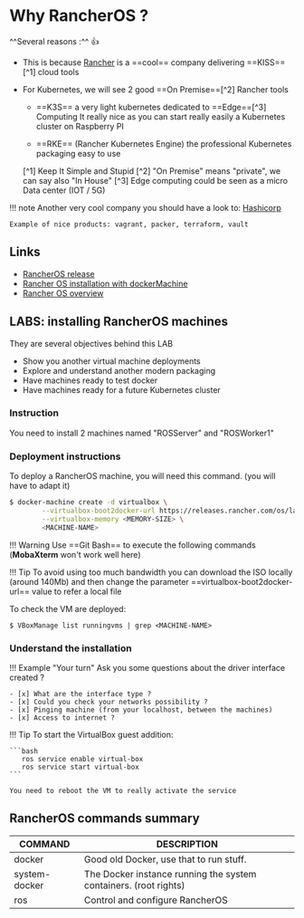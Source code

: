 # Why RancherOS ?

^^Several reasons :^^ :thumbsup:

* This is because [Rancher](https://rancher.com/) is a ==cool== company delivering ==KISS==[^1] cloud tools

* For Kubernetes, we will see 2 good ==On Premise==[^2] Rancher tools

    * ==K3S== a very light kubernetes dedicated to ==Edge==[^3] Computing
      It really nice as you can start really easily a Kubernetes cluster on Raspberry PI

    * ==RKE== (Rancher Kubernetes Engine) the professional Kubernetes packaging easy to use
  
  [^1] Keep It Simple and Stupid
  [^2] "On Premise" means "private", we can say also "In House"
  [^3] Edge computing could be seen as a micro Data center (IOT / 5G)


!!! note
    Another very cool company you should have a look to: [Hashicorp](https://www.hashicorp.com/)

    Example of nice products: vagrant, packer, terraform, vault


## Links

* [ RancherOS release](https://releases.rancher.com/os/latest/rancheros.iso)
* [ Rancher OS installation with dockerMachine](https://rancher.com/docs/os/v1.x/en/installation/workstation/docker-machine/)
* [ Rancher OS overview](https://rancher.com/docs/os/v1.x/en/overview/)


## LABS: installing RancherOS machines

They are several objectives behind this LAB
* Show you another virtual machine deployments
* Explore and understand another modern packaging
* Have machines ready to test docker
* Have machines ready for a future Kubernetes cluster

### Instruction
You need to install 2 machines named "ROSServer" and "ROSWorker1"

### Deployment instructions
To deploy a RancherOS machine, you will need this command. (you will have to adapt it)

```bash
$ docker-machine create -d virtualbox \
        --virtualbox-boot2docker-url https://releases.rancher.com/os/latest/rancheros.iso \
        --virtualbox-memory <MEMORY-SIZE> \
        <MACHINE-NAME>
```

!!! Warning
    Use ==Git Bash== to execute the following commands (**MobaXterm** won't work well here)

!!! Tip
    To avoid using too much bandwidth you can download the ISO locally (around 140Mb)
    and then change the parameter ==virtualbox-boot2docker-url== value to refer a local file

To check the VM are deployed:

```
$ VBoxManage list runningvms | grep <MACHINE-NAME>
```     

### Understand the installation

!!! Example "Your turn"
    Ask you some questions about the driver interface created ?

    - [x] What are the interface type ?
    - [x] Could you check your networks possibility ?
    - [x] Pinging machine (from your localhost, between the machines)
    - [x] Access to internet ?


!!! Tip
    To start the VirtualBox guest addition:

    ```bash
       ros service enable virtual-box 
       ros service start virtual-box
    ```

    You need to reboot the VM to really activate the service

## RancherOS commands summary

|COMMAND       |DESCRIPTION                                                      |
|--------------|-----------------------------------------------------------------|
|docker        | Good old Docker, use that to run stuff.                         |
|system-docker | The Docker instance running the system containers. (root rights)|
|ros           | Control and configure RancherOS                                 |
